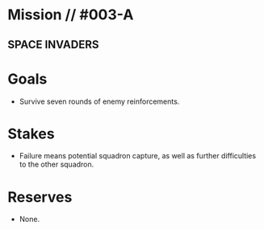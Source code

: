 # Mission // #003-A
## SPACE INVADERS

# Goals
- Survive seven rounds of enemy reinforcements.

# Stakes
- Failure means potential squadron capture, as well as further difficulties to the other squadron.

# Reserves
- None.